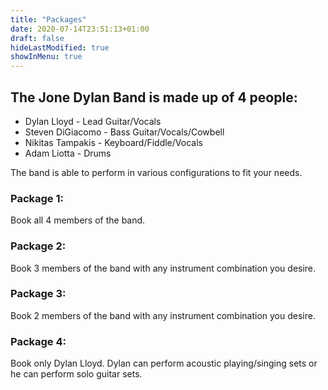 ```yaml
---
title: "Packages"
date: 2020-07-14T23:51:13+01:00
draft: false
hideLastModified: true
showInMenu: true
---
```

## The Jone Dylan Band is made up of 4 people:
 - Dylan Lloyd - Lead Guitar/Vocals
 - Steven DiGiacomo - Bass Guitar/Vocals/Cowbell
 - Nikitas Tampakis - Keyboard/Fiddle/Vocals
 - Adam Liotta - Drums


The band is able to perform in various configurations to fit your needs.
​

### Package 1:
Book all 4 members of the band.
​

### Package 2:
Book 3 members of the band with any instrument combination you desire.
​
### Package 3:
Book 2 members of the band with any instrument combination you desire.
​
### Package 4:
Book only Dylan Lloyd.  Dylan can perform acoustic playing/singing sets or he can perform solo guitar sets.
